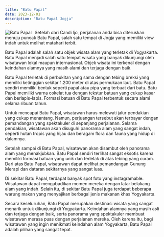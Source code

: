```yaml
---
title: "Batu Papal"
date: 2023-12-01
description: "Batu Papal Jogja"
---
```


<img src="https://aceapugtar.cloudimg.io/raw.githubusercontent.com/ariefbuddies/bening-out/master/uploads/batu-papal-yogyakarta.jpg?w=200&radius=15&force_format=png&"
     alt="Batu Papal"
     style="float: left; margin-right: 10px;" />

Setelah dari Candi Ijo, perjalanan anda bisa diteruskan menuju puncak Batu Papal, salah satu tempat di Jogja yang memiliki view indah untuk melihat matahari terbit.

Batu Papal adalah salah satu objek wisata alam yang terletak di Yogyakarta. Batu Papal menjadi salah satu tempat wisata yang banyak dikunjungi oleh wisatawan lokal maupun internasional. Objek wisata ini terkenal dengan keindahan alamnya yang masih alami dan terjaga dengan baik.

Batu Papal terletak di perbukitan yang sama dengan tebing breksi yang memiliki ketinggian sekitar 1.200 meter di atas permukaan laut. Batu Papal sendiri memiliki bentuk seperti papal atau pipa yang terbuat dari batu. Batu Papal memiliki warna cokelat tua dengan tekstur batuan yang cukup kasar dan berlapis-lapis. Formasi batuan di Batu Papal terbentuk secara alami selama ribuan tahun.

Untuk mencapai Batu Papal, wisatawan harus melewati jalur pendakian yang cukup menantang. Namun, perjuangan tersebut akan terbayar dengan pemandangan yang spektakuler di sepanjang perjalanan. Selama pendakian, wisatawan akan disuguhi panorama alam yang sangat indah, seperti hutan tropis yang hijau dan beragam flora dan fauna yang hidup di dalamnya.

Setelah sampai di Batu Papal, wisatawan akan disambut oleh panorama alam yang menakjubkan. Batu Papal sendiri terlihat sangat eksotis karena memiliki formasi batuan yang unik dan terletak di atas tebing yang curam. Dari atas Batu Papal, wisatawan dapat melihat pemandangan Gunung Merapi dan dataran sekitarnya yang sangat luas.

Di sekitar Batu Papal, terdapat banyak spot foto yang instagramable. Wisatawan dapat mengabadikan momen mereka dengan latar belakang alam yang indah. Selain itu, di sekitar Batu Papal juga terdapat beberapa warung makan yang menyajikan berbagai jenis makanan khas Yogyakarta.

Secara keseluruhan, Batu Papal merupakan destinasi wisata yang sangat menarik untuk dikunjungi di Yogyakarta. Keindahan alamnya yang masih asli dan terjaga dengan baik, serta panorama yang spektakuler membuat wisatawan merasa puas dengan perjalanan mereka. Oleh karena itu, bagi wisatawan yang ingin menikmati keindahan alam Yogyakarta, Batu Papal adalah pilihan yang sangat tepat.

